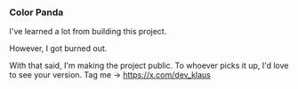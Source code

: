 ### Color Panda 

I've learned a lot from building this project.

However, I got burned out.

With that said, I'm making the project public. 
To whoever picks it up, I'd love to see your version. 
Tag me -> https://x.com/dev_klaus

